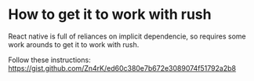 # How to get it to work with rush

React native is full of reliances on implicit dependencie, so requires some work arounds to get it to work with rush.

Follow these instructions:
https://gist.github.com/Zn4rK/ed60c380e7b672e3089074f51792a2b8

